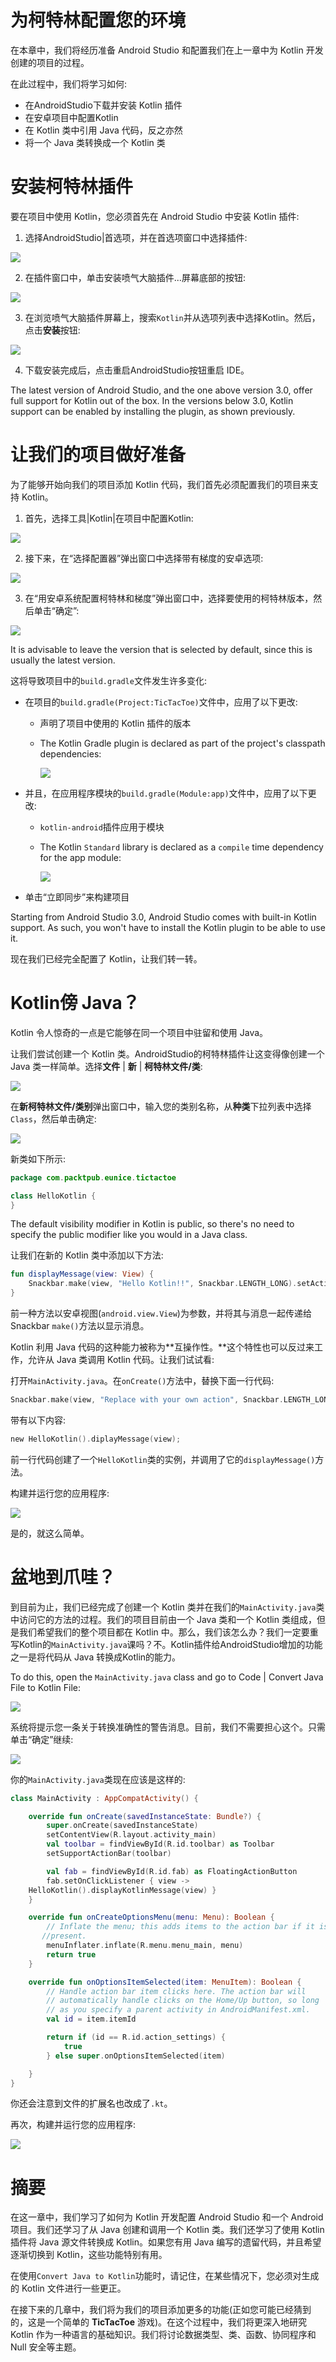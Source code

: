 # 为柯特林配置您的环境

在本章中，我们将经历准备 Android Studio 和配置我们在上一章中为 Kotlin 开发创建的项目的过程。

在此过程中，我们将学习如何:

*   在AndroidStudio下载并安装 Kotlin 插件
*   在安卓项目中配置Kotlin
*   在 Kotlin 类中引用 Java 代码，反之亦然
*   将一个 Java 类转换成一个 Kotlin 类

# 安装柯特林插件

要在项目中使用 Kotlin，您必须首先在 Android Studio 中安装 Kotlin 插件:

1.  选择AndroidStudio|首选项，并在首选项窗口中选择插件:

![](img/6eeca930-ba23-4cba-9262-9e4593ecaf45.png)

2.  在插件窗口中，单击安装喷气大脑插件...屏幕底部的按钮:

![](img/fbe19542-89f2-4282-a428-71b6b3ba60ac.png)

3.  在浏览喷气大脑插件屏幕上，搜索`Kotlin`并从选项列表中选择Kotlin。然后，点击**安装**按钮:

![](img/fcff73cc-716a-4821-acc3-22f88a3cfe8d.png)

4.  下载安装完成后，点击重启AndroidStudio按钮重启 IDE。

The latest version of Android Studio, and the one above version 3.0, offer full support for Kotlin out of the box. In the versions below 3.0, Kotlin support can be enabled by installing the plugin, as shown previously.

# 让我们的项目做好准备

为了能够开始向我们的项目添加 Kotlin 代码，我们首先必须配置我们的项目来支持 Kotlin。

1.  首先，选择工具|Kotlin|在项目中配置Kotlin:

![](img/7b44bfcd-6216-469f-b715-425541d334a2.png)

2.  接下来，在“选择配置器”弹出窗口中选择带有梯度的安卓选项:

![](img/84bd81bf-8e66-44a3-8405-37b1770dff0f.png)

3.  在“用安卓系统配置柯特林和梯度”弹出窗口中，选择要使用的柯特林版本，然后单击“确定”:

![](img/e4f8234b-101b-466a-b2c2-6964455982c4.png)

It is advisable to leave the version that is selected by default, since this is usually the latest version.

这将导致项目中的`build.gradle`文件发生许多变化:

*   在项目的`build.gradle(Project:TicTacToe)`文件中，应用了以下更改:
    *   声明了项目中使用的 Kotlin 插件的版本
    *   The Kotlin Gradle plugin is declared as part of the project's classpath dependencies:

        ![](img/74bb5c89-3e61-479d-bba4-f95c7d7eafa5.png)

*   并且，在应用程序模块的`build.gradle(Module:app)`文件中，应用了以下更改:
    *   `kotlin-android`插件应用于模块
    *   The Kotlin `Standard` library is declared as a `compile` time dependency for the app module:

        ![](img/43fba6df-86e6-4d68-bc59-435746142b29.png)

*   单击“立即同步”来构建项目

Starting from Android Studio 3.0, Android Studio comes with built-in Kotlin support. As such, you won't have to install the Kotlin plugin to be able to use it.

现在我们已经完全配置了 Kotlin，让我们转一转。

# Kotlin傍 Java？

Kotlin 令人惊奇的一点是它能够在同一个项目中驻留和使用 Java。

让我们尝试创建一个 Kotlin 类。AndroidStudio的柯特林插件让这变得像创建一个 Java 类一样简单。选择**文件** | **新** | **柯特林文件/类**:

![](img/cb81df55-069c-4ff5-bbd4-86c507398631.png)

在**新柯特林文件/类别**弹出窗口中，输入您的类别名称，从**种类**下拉列表中选择`Class`，然后单击确定:

![](img/0587550e-c61c-42d0-a07a-a892ade2b6ef.png)

新类如下所示:

```kt
package com.packtpub.eunice.tictactoe

class HelloKotlin {
}
```

The default visibility modifier in Kotlin is public, so there's no need to specify the public modifier like you would in a Java class.

让我们在新的 Kotlin 类中添加以下方法:

```kt
fun displayMessage(view: View) {
    Snackbar.make(view, "Hello Kotlin!!", Snackbar.LENGTH_LONG).setAction("Action", null).show()
}
```

前一种方法以安卓视图(`android.view.View`)为参数，并将其与消息一起传递给 Snackbar `make()`方法以显示消息。

Kotlin 利用 Java 代码的这种能力被称为**互操作性。**这个特性也可以反过来工作，允许从 Java 类调用 Kotlin 代码。让我们试试看:

打开`MainActivity.java`。在`onCreate()`方法中，替换下面一行代码:

```kt
Snackbar.make(view, "Replace with your own action", Snackbar.LENGTH_LONG).setAction("Action", null).show();
```

带有以下内容:

```kt
new HelloKotlin().diplayMessage(view);
```

前一行代码创建了一个`HelloKotlin`类的实例，并调用了它的`displayMessage()`方法。

构建并运行您的应用程序:

![](img/267e173e-9907-49f9-b95b-556a5f8d1910.png)

是的，就这么简单。

# 盆地到爪哇？

到目前为止，我们已经完成了创建一个 Kotlin 类并在我们的`MainActivity.java`类中访问它的方法的过程。我们的项目目前由一个 Java 类和一个 Kotlin 类组成，但是我们希望我们的整个项目都在 Kotlin 中。那么，我们该怎么办？我们一定要重写Kotlin的`MainActivity.java`课吗？不。Kotlin插件给AndroidStudio增加的功能之一是将代码从 Java 转换成Kotlin的能力。

To do this, open the `MainActivity.java` class and go to Code | Convert Java File to Kotlin File:

![](img/6c02e694-1bd4-424b-9880-e4dea0958994.png)

系统将提示您一条关于转换准确性的警告消息。目前，我们不需要担心这个。只需单击“确定”继续:

![](img/892ad161-1aad-4260-84fd-a0261b1784f4.png)

你的`MainActivity.java`类现在应该是这样的:

```kt
class MainActivity : AppCompatActivity() {

    override fun onCreate(savedInstanceState: Bundle?) {
        super.onCreate(savedInstanceState)
        setContentView(R.layout.activity_main)
        val toolbar = findViewById(R.id.toolbar) as Toolbar
        setSupportActionBar(toolbar)

        val fab = findViewById(R.id.fab) as FloatingActionButton
        fab.setOnClickListener { view ->   
    HelloKotlin().displayKotlinMessage(view) }
    }

    override fun onCreateOptionsMenu(menu: Menu): Boolean {
        // Inflate the menu; this adds items to the action bar if it is   
       //present.
        menuInflater.inflate(R.menu.menu_main, menu)
        return true
    }

    override fun onOptionsItemSelected(item: MenuItem): Boolean {
        // Handle action bar item clicks here. The action bar will
        // automatically handle clicks on the Home/Up button, so long
        // as you specify a parent activity in AndroidManifest.xml.
        val id = item.itemId

        return if (id == R.id.action_settings) {
            true
        } else super.onOptionsItemSelected(item)

    }
}
```

你还会注意到文件的扩展名也改成了`.kt`。

再次，构建并运行您的应用程序:

![](img/673bf8ad-1f55-43ea-bcd7-846405f8d22d.png)

# 摘要

在这一章中，我们学习了如何为 Kotlin 开发配置 Android Studio 和一个 Android 项目。我们还学习了从 Java 创建和调用一个 Kotlin 类。我们还学习了使用 Kotlin 插件将 Java 源文件转换成 Kotlin。如果您有用 Java 编写的遗留代码，并且希望逐渐切换到 Kotlin，这些功能特别有用。

在使用`Convert Java to Kotlin`功能时，请记住，在某些情况下，您必须对生成的 Kotlin 文件进行一些更正。

在接下来的几章中，我们将为我们的项目添加更多的功能(正如您可能已经猜到的，这是一个简单的 **TicTacToe** 游戏)。在这个过程中，我们将更深入地研究 Kotlin 作为一种语言的基础知识。我们将讨论数据类型、类、函数、协同程序和 Null 安全等主题。